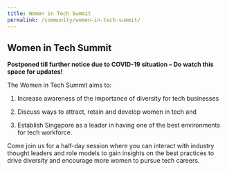 ```yaml
---
title: Women in Tech Summit
permalink: /community/women-in-tech-summit/
---
```

<h2>Women in Tech Summit</h2>

**Postponed till further notice due to COVID-19 situation – Do watch this space for updates!**

The Women in Tech Summit aims to:

1.	Increase awareness of the importance of diversity for tech businesses

2.	Discuss ways to attract, retain and develop women in tech and

3.	Establish Singapore as a leader in having one of the best environments for tech workforce.

Come join us for a half-day session where you can interact with industry thought leaders and role models to gain insights on the best practices to drive diversity and encourage more women to pursue tech careers.
